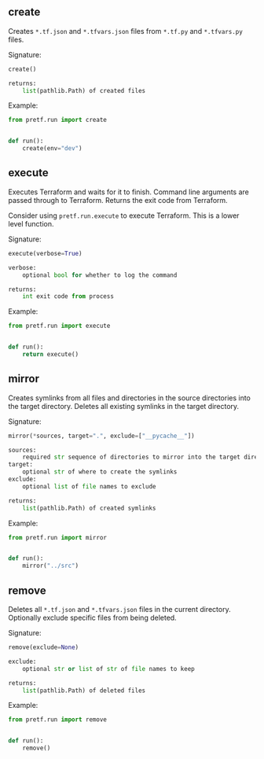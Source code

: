 ## create

Creates `*.tf.json` and `*.tfvars.json` files from `*.tf.py` and `*.tfvars.py` files.

Signature:

```python
create()

returns:
    list(pathlib.Path) of created files
```

Example:

```python
from pretf.run import create


def run():
    create(env="dev")
```

## execute

Executes Terraform and waits for it to finish. Command line arguments are passed through to Terraform. Returns the exit code from Terraform.

Consider using `pretf.run.execute` to execute Terraform. This is a lower level function.

Signature:

```python
execute(verbose=True)

verbose:
    optional bool for whether to log the command

returns:
    int exit code from process
```

Example:

```python
from pretf.run import execute


def run():
    return execute()
```

## mirror

Creates symlinks from all files and directories in the source directories into the target directory. Deletes all existing symlinks in the target directory.

Signature:

```python
mirror(*sources, target=".", exclude=["__pycache__"])

sources:
    required str sequence of directories to mirror into the target directory
target:
    optional str of where to create the symlinks
exclude:
    optional list of file names to exclude

returns:
    list(pathlib.Path) of created symlinks
```

Example:

```python
from pretf.run import mirror


def run():
    mirror("../src")
```

## remove

Deletes all `*.tf.json` and `*.tfvars.json` files in the current directory. Optionally exclude specific files from being deleted.

Signature:

```python
remove(exclude=None)

exclude:
    optional str or list of str of file names to keep

returns:
    list(pathlib.Path) of deleted files
```

Example:

```python
from pretf.run import remove


def run():
    remove()
```
